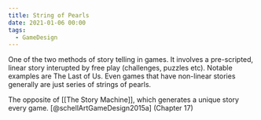 ```yaml
---
title: String of Pearls
date: 2021-01-06 00:00
tags:
  - GameDesign 
---
```


One of the two methods of story telling in games. It involves a pre-scripted, linear story interupted by free play (challenges, puzzles etc). Notable examples are The Last of Us. Even games that have non-linear stories generally are just series of strings of pearls.

The opposite of [[The Story Machine]], which generates a unique story every game. [@schellArtGameDesign2015a] (Chapter 17)
